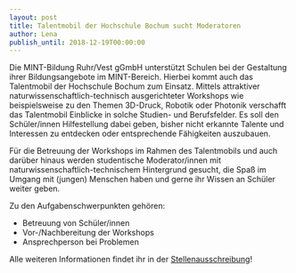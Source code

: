 ```yaml
---
layout: post
title: Talentmobil der Hochschule Bochum sucht Moderatoren
author: Lena
publish_until: 2018-12-19T00:00:00
---
```


Die MINT-Bildung Ruhr/Vest gGmbH unterstützt Schulen bei der Gestaltung ihrer Bildungsangebote im MINT-Bereich. Hierbei kommt auch das Talentmobil der Hochschule Bochum zum Einsatz. Mittels attraktiver naturwissenschaftlich-technisch ausgerichteter Workshops wie beispielsweise zu den Themen 3D-Druck, Robotik oder Photonik verschafft das Talentmobil
Einblicke in solche Studien- und Berufsfelder. Es soll den Schüler/innen Hilfestellung dabei geben, bisher nicht erkannte Talente und Interessen zu entdecken oder entsprechende Fähigkeiten auszubauen.

Für die Betreuung der Workshops im Rahmen des Talentmobils und auch darüber hinaus werden studentische Moderator/innen mit naturwissenschaftlich-technischem Hintergrund gesucht, die Spaß im Umgang mit (jungen) Menschen haben und gerne ihr Wissen an Schüler weiter geben.

Zu den Aufgabenschwerpunkten gehören:

* Betreuung von Schüler/innen
* Vor-/Nachbereitung der Workshops
* Ansprechperson bei Problemen

Alle weiteren Informationen findet ihr in der [Stellenausschreibung](dokumente/ausschreibungen_jobboerse/2017-12-19_talentmobil.pdf)!

